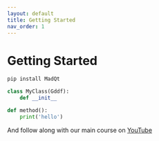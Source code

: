 ```yaml
---
layout: default
title: Getting Started
nav_order: 1
---
```


# Getting Started

```python
pip install MadQt

class MyClass(Gddf):
    def __init__

def method():
    print('hello')
```

And follow along with our main course on [YouTube](https://youtube.com/playlist?list=PLuvCsqbtUSFAEmez6Tuyi2KitVcS4fLWX)
